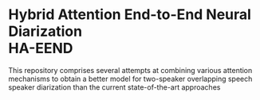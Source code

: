 # Hybrid Attention End-to-End Neural Diarization <br>HA-EEND

This repository comprises several attempts at combining various attention mechanisms to obtain a better model for two-speaker overlapping speech speaker diarization than the current state-of-the-art approaches
